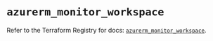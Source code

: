 # `azurerm_monitor_workspace`

Refer to the Terraform Registry for docs: [`azurerm_monitor_workspace`](https://registry.terraform.io/providers/hashicorp/azurerm/4.4.0/docs/resources/monitor_workspace).
